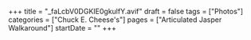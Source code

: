 +++
title = "_faLcbV0DGKIE0gkulfY.avif"
draft = false
tags = ["Photos"]
categories = ["Chuck E. Cheese's"]
pages = ["Articulated Jasper Walkaround"]
startDate = ""
+++

